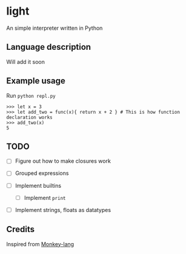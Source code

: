 # light
An simple interpreter written in Python

## Language description
Will add it soon

## Example usage
Run `python repl.py`

```
>>> let x = 3
>>> let add_two = func(x){ return x + 2 } # This is how function declaration works
>>> add_two(x)
5
```

## TODO
- [ ] Figure out how to make closures work
- [ ] Grouped expressions
- [ ] Implement builtins
  - [ ] Implement `print`
- [ ] Implement strings, floats as datatypes


## Credits
Inspired from [Monkey-lang](https://monkeylang.org/)
